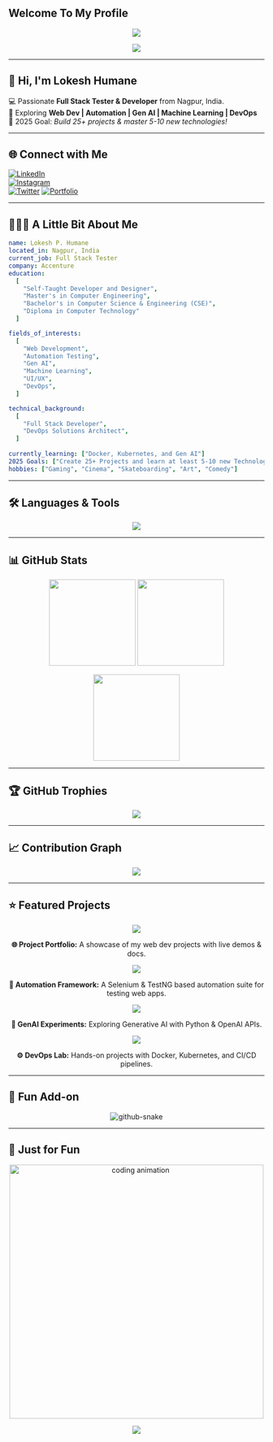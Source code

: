 ## Welcome To My Profile

<p align="center">
  <img src="https://capsule-render.vercel.app/api?type=waving&height=250&color=gradient&text=Lokesh%20Humane&desc=Sr%20Software%20Engineer&descSize=30&descAlignY=58&animation=fadeIn&descAlign=62&textBg=false&fontAlign=50&fontAlignY=40"/>
</p>

<p align="center">
  <a href="https://github.com/lokeshhumne07">
    <img src="https://readme-typing-svg.herokuapp.com?size=28&duration=3500&color=00F700&pause=800&center=true&vCenter=true&width=900&height=60&lines=Hi+There+👋;+I'm+Lokesh+Humane;Full+Stack+Tester+%7C+Developer;Automation+%7C+Gen+AI+%7C+ML+%7C+DevOps;Always+Learning+New+Things!">
  </a>
</p>

---

## 👋 Hi, I'm Lokesh Humane  

💻 Passionate **Full Stack Tester & Developer** from Nagpur, India.  
🚀 Exploring **Web Dev | Automation | Gen AI | Machine Learning | DevOps**  
🎯 2025 Goal: *Build 25+ projects & master 5-10 new technologies!*  

---

## 🌐 Connect with Me  
[![LinkedIn](https://img.shields.io/badge/LinkedIn-0A66C2?style=for-the-badge&logo=linkedin&logoColor=white)](https://linkedin.com/in/dummy-link)  
[![Instagram](https://img.shields.io/badge/Instagram-E4405F?style=for-the-badge&logo=instagram&logoColor=white)](https://instagram.com/dummy-link)  
[![Twitter](https://img.shields.io/badge/Twitter-1DA1F2?style=for-the-badge&logo=twitter&logoColor=white)](https://twitter.com/dummy-link)  [![Portfolio](https://img.shields.io/badge/Portfolio-000?style=for-the-badge&logo=vercel&logoColor=white)](https://dummy-portfolio.com)  


---

## 👨🏻‍💻 A Little Bit About Me  

```yaml
name: Lokesh P. Humane
located_in: Nagpur, India
current_job: Full Stack Tester
company: Accenture
education:
  [
    "Self-Taught Developer and Designer",
    "Master's in Computer Engineering",
    "Bachelor's in Computer Science & Engineering (CSE)",
    "Diploma in Computer Technology"
  ]

fields_of_interests:
  [
    "Web Development",
    "Automation Testing",
    "Gen AI",
    "Machine Learning",
    "UI/UX",
    "DevOps",
  ]

technical_background:
  [
    "Full Stack Developer",
    "DevOps Solutions Architect",
  ]
  
currently_learning: ["Docker, Kubernetes, and Gen AI"]
2025 Goals: ["Create 25+ Projects and learn at least 5-10 new Technologies."]
hobbies: ["Gaming", "Cinema", "Skateboarding", "Art", "Comedy"]
```

---

## 🛠️ Languages & Tools  
<p align="center">
  <a href="https://skillicons.dev">
    <img src="https://skillicons.dev/icons?i=java,python,js,selenium,react,nodejs,express,html,css,bootstrap,tailwind,git,github,linux,docker,kubernetes,jenkins,postman,mysql,sqlite&perline=10" />
  </a>
</p>

---

## 📊 GitHub Stats  
<p align="center">
  <img src="https://github-readme-stats.vercel.app/api?username=lokeshhumne07&show_icons=true&theme=radical" height="170"/>
  <img src="https://streak-stats.demolab.com?user=lokeshhumne07&theme=radical&hide_border=false" height="170"/>
</p>

<p align="center">
  <img src="https://github-readme-stats.vercel.app/api/top-langs/?username=lokeshhumne07&layout=compact&theme=radical" height="170"/>
</p>

---

## 🏆 GitHub Trophies  
<p align="center">
  <img src="https://github-profile-trophy.vercel.app/?username=lokeshhumne07&theme=onedark&no-frame=true&row=1&column=6"/>
</p>

---

## 📈 Contribution Graph  
<p align="center">
  <img src="https://github-readme-activity-graph.vercel.app/graph?username=lokeshhumne07&theme=react-dark"/>
</p>

---

## ⭐ Featured Projects  
<p align="center"> 
  <a href="https://github.com/lokeshhumne07/project-portfolio">
    <img src="https://github-readme-stats.vercel.app/api/pin/?username=lokeshhumne07&repo=project-portfolio&theme=radical" />
  </a> 
</p>
<p align="center"><b>🌐 Project Portfolio:</b> A showcase of my web dev projects with live demos & docs.</p> 

<p align="center"> 
  <a href="https://github.com/lokeshhumne07/automation-framework">
    <img src="https://github-readme-stats.vercel.app/api/pin/?username=lokeshhumne07&repo=automation-framework&theme=radical" />
  </a> 
</p> 
<p align="center"><b>🤖 Automation Framework:</b> A Selenium & TestNG based automation suite for testing web apps.</p> 

<p align="center"> 
  <a href="https://github.com/lokeshhumne07/genai-experiments">
    <img src="https://github-readme-stats.vercel.app/api/pin/?username=lokeshhumne07&repo=genai-experiments&theme=radical" />
  </a> 
</p>
<p align="center"><b>🧠 GenAI Experiments:</b> Exploring Generative AI with Python & OpenAI APIs.</p>

<p align="center"> 
  <a href="https://github.com/lokeshhumne07/devops-lab">
    <img src="https://github-readme-stats.vercel.app/api/pin/?username=lokeshhumne07&repo=devops-lab&theme=radical" />
  </a> 
</p> 
<p align="center"><b>⚙️ DevOps Lab:</b> Hands-on projects with Docker, Kubernetes, and CI/CD pipelines.</p>

---

## 🐍 Fun Add-on  

<p align="center">
  <picture>
    <source media="(prefers-color-scheme: dark)" srcset="https://raw.githubusercontent.com/lokeshhumne07/lokeshhumne07/output/github-contribution-grid-snake-dark.svg" />
    <source media="(prefers-color-scheme: light)" srcset="https://raw.githubusercontent.com/lokeshhumne07/lokeshhumne07/output/github-contribution-grid-snake.svg" />
    <img alt="github-snake" src="https://raw.githubusercontent.com/lokeshhumne07/lokeshhumne07/output/github-contribution-grid-snake.svg" />
  </picture>
</p>


---

## 🎨 Just for Fun  
<p align="center">
  <img src="https://raw.githubusercontent.com/lokeshhumne07/lokeshhumne07/master/code.gif" width="500" alt="coding animation"/>
</p>

<p align="center">
 <img src="https://capsule-render.vercel.app/api?type=waving&height=100&color=gradient&section=footer&textBg=false" />
</p>
